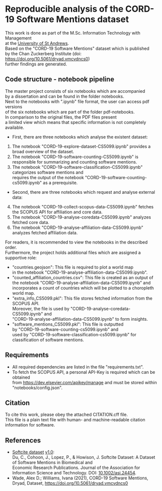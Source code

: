# Reproducible analysis of the CORD-19 Software Mentions dataset
This work is done as part of the M.Sc. Information Technology with Management   
at the [University of St Andrews](https://www.st-andrews.ac.uk/).  
Based on the "CORD-19 Software Mentions" dataset which is published  
by the Chan Zuckerberg Institute (doi: https://doi.org/10.5061/dryad.vmcvdncs0)  
further findings are generated.   

## Code structure - notebook pipeline
The master project consists of six notebooks which are accompanied  
by a dissertation and can be found in the folder notebooks.   
Next to the notebooks with ".ipynb" file format, the user can access pdf versions  
of the six notebooks which are part of the folder pdf-notebooks.   
In comparison to the original files, the PDF files present  
a limited view which means that specific information is not completely available.   
* First, there are three notebooks which analyse the existent dataset: 
1. The notebook "CORD-19-explore-dataset-CS5099.ipynb" provides a broad overview of the dataset.
2. The notebook "CORD-19-software-counting-CS5099.ipynb" is responsible for summarizing and 
 counting software mentions. 
3. The notebook "CORD-19-software-classification-CS5099.ipynb" categorizes software mentions and   
requires the output of the notebook "CORD-19-software-counting-cs5099.ipynb" as a prerequisite.   
* Second, there are three notebooks which request and analyse external data:   
4. The notebook "CORD-19-collect-scopus-data-CS5099.ipynb" fetches the SCOPUS API for affiliation and core data.  
5. The notebook "CORD-19-analyse-coredata-CS5099.ipynb" analyzes fetched core data.   
6. The notebook "CORD-19-analyse-affiliation-data-CS5099.ipynb" analyzes fetched affiliation data.   

For readers, it is recommended to view the notebooks in the described order.   
Furthermore, the project holds additional files which are assigned a supportive role:   
* "countries.geojson": This file is required to plot a world map   
in the notebook "CORD-19-analyse-affiliation-data-CS5099.ipynb".
* "counted_affiliation_countries.csv": This file is created as an output of  
the notebook "CORD-19-analyse-affiliation-data-CS5099.ipynb" and 
incorporates a count of countries which will be plotted to a choropleth world map.  
* "extra_info_CS5099.pkl": This file stores fetched information from the SCOPUS API.   
Moreover, the file is used by "CORD-19-analyse-coredata-CS5099.ipynb" and  
 "CORD-19-analyse-affiliation-data-CS5099.ipynb" to form insights. 
* "software_mentions_CS5099.pkl": This file is outputted  
by "CORD-19-software-counting-cs5099.ipynb" and  
 used by "CORD-19-software-classification-cs5099.ipynb" for classification of software mentions. 

## Requirements
* All required dependencies are listed in the file "requirements.txt".  
* To fetch the SCOPUS API, a personal API-Key is required which can be obtained  
from https://dev.elsevier.com/apikey/manage and must be stored within "notebooks/config.json".  

## Citation
To cite this work, please obey the attached CITATION.cff file.   
This file is a plain text file with human- and machine-readable citation information for software.   

## References
- [Softcite dataset](https://github.com/howisonlab/softcite-dataset) [v1.0](https://github.com/howisonlab/softcite-dataset/releases/tag/v1.0):  
Du, C., Cohoon, J., Lopez, P., & Howison, J. Softcite Dataset: A Dataset of Software Mentions in Biomedical and   
Economic Research Publications. Journal of the Association for Information Science and Technology. DOI: [10.1002/asi.24454](https://doi.org/10.1002/asi.24454).  
- Wade, Alex D.; Williams, Ivana (2021), CORD-19 Software Mentions, Dryad, Dataset, https://doi.org/10.5061/dryad.vmcvdncs0
